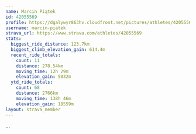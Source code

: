 ```yaml
---
name: Marcin Piątek
id: 42055569
profile: https://dgalywyr863hv.cloudfront.net/pictures/athletes/42055569/12602382/1/large.jpg
username: marcin-piatek
strava_url: https://www.strava.com/athletes/42055569
stats:
  biggest_ride_distance: 123.7km
  biggest_climb_elevation_gain: 614.4m
  recent_ride_totals:
    count: 11
    distance: 278.54km
    moving_time: 12h 29m
    elevation_gain: 5032m
  ytd_ride_totals:
    count: 68
    distance: 2766km
    moving_time: 138h 46m
    elevation_gain: 18559m
layout: strava_member
--- 
```

...
